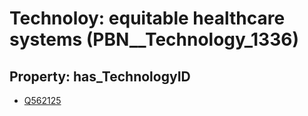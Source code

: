 # Technoloy: __equitable healthcare systems__ (PBN__Technology_1336)

## Property: has_TechnologyID

* [Q562125](Q562125)


